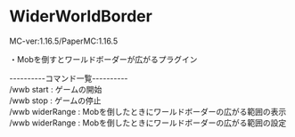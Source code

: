 # WiderWorldBorder
MC-ver:1.16.5/PaperMC:1.16.5  
  
・Mobを倒すとワールドボーダーが広がるプラグイン  
  
----------コマンド一覧----------  
/wwb start : ゲームの開始  
/wwb stop : ゲームの停止  
/wwb widerRange : Mobを倒したときにワールドボーダーの広がる範囲の表示  
/wwb widerRange <Number> : Mobを倒したときにワールドボーダーの広がる範囲の設定  
